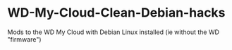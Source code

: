 # WD-My-Cloud-Clean-Debian-hacks
Mods to the WD My Cloud with Debian Linux installed (ie without the WD "firmware")
